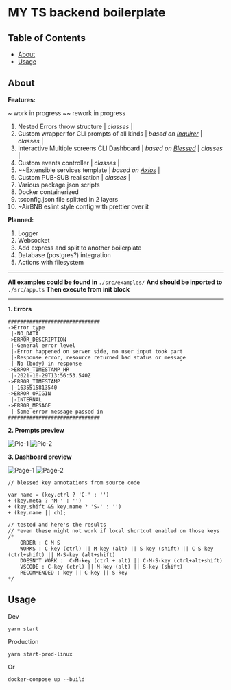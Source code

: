 # MY TS backend boilerplate

## Table of Contents

- [About](#about)
- [Usage](#usage)

## About <a name = "about"></a>

**Features:**

~ work in progress
~~ rework in progress

1. Nested Errors throw structure | _classes_ |
2. Custom wrapper for CLI prompts of all kinds | _based on [Inquirer](https://www.npmjs.com/package/inquirer)_ | _classes_ |
3. Interactive Multiple screens CLI Dashboard | _based on [Blessed](https://www.npmjs.com/package/blessed)_ | _classes_ |
4. Custom events controller | _classes_ |
5. ~~Extensible services template | _based on [Axios](https://www.npmjs.com/package/axios)_ |
6. Custom PUB-SUB realisation | _classes_ |
7. Various package.json scripts
8. Docker containerized
9. tsconfig.json file splitted in 2 layers
10. ~AirBNB eslint style config with prettier over it

**Planned:**

1. Logger
2. Websocket
3. Add express and split to another boilerplate
4. Database (postgres?) integration
5. Actions with filesystem

---

**All examples could be found in**
```./src/examples/``` 
**And should be inported to**
```./src/app.ts```
**Then execute from init block**

---

**1. Errors**

```
##############################
->Error type
 |-NO_DATA
->ERROR_DESCRIPTION
 |-General error level
 |-Error happened on server side, no user input took part
 |-Response error, resource returned bad status or message
 |-No (body) in response
->ERROR_TIMESTAMP_HR
 |-2021-10-29T13:56:53.540Z
->ERROR_TIMESTAMP
 |-1635515813540
->ERROR_ORIGIN
 |-INTERNAL
->ERROR_MESAGE
 |-Some error message passed in
##############################
```

**2. Prompts preview**

![Pic-1](https://github.com/SanariSan/ts-boilerplate-v2/blob/master/assets/prompt-1.png?raw=true)
![Pic-2](https://github.com/SanariSan/ts-boilerplate-v2/blob/master/assets/prompt-2.png?raw=true)

**3. Dashboard preview**

![Page-1](https://github.com/SanariSan/ts-boilerplate-v2/blob/master/assets/cli-1.png?raw=true)
![Page-2](https://github.com/SanariSan/ts-boilerplate-v2/blob/master/assets/cli-2.png?raw=true)

```
// blessed key annotations from source code 

var name = (key.ctrl ? 'C-' : '')
+ (key.meta ? 'M-' : '')
+ (key.shift && key.name ? 'S-' : '')
+ (key.name || ch);

// tested and here's the results
// *even these might not work if local shortcut enabled on those keys
/*
    ORDER : C M S
	WORKS : C-key (ctrl) || M-key (alt) || S-key (shift) || C-S-key (ctrl+shift) || M-S-key (alt+shift)
	DOESN'T WORK :  C-M-key (ctrl + alt) || C-M-S-key (ctrl+alt+shift)
	VSCODE : C-key (ctrl) || M-key (alt) || S-key (shift) 
    RECOMMENDED : key || C-key || S-key
*/
```

## Usage <a name = "usage"></a>

Dev

```yarn start```

Production

```yarn start-prod-linux```

Or

```docker-compose up --build```
 
